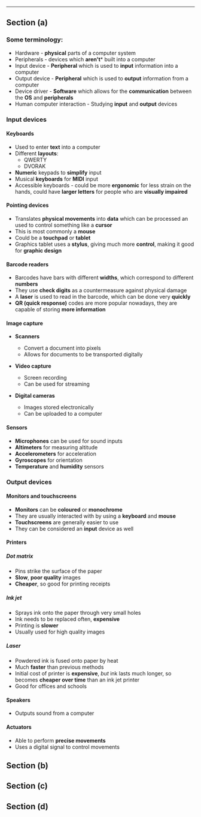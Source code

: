 ***
## Section (a)

### Some terminology:
- Hardware - **physical** parts of a computer system
- Peripherals - devices which **aren't*** built into a computer
- Input device - **Peripheral** which is used to **input** information into a computer
- Output device - **Peripheral** which is used to **output** information from a computer
- Device driver - **Software** which allows for the **communication** between the **OS** and **peripherals**
- Human computer interaction - Studying **input** and **output** devices

### Input devices

#### Keyboards
- Used to enter **text** into a computer
- Different **layouts**:
	- QWERTY
	- DVORAK
- **Numeric** keypads to **simplify** input
- Musical **keyboards** for **MIDI** input
- Accessible keyboards - could be more **ergonomic** for less strain on the hands, could have **larger letters** for people who are **visually impaired**

#### Pointing devices
- Translates **physical movements** into **data** which can be processed an used to control something like a **cursor**
- This is most commonly a **mouse**
- Could be a **touchpad** or **tablet**
- Graphics tablet uses a **stylus**, giving much more **control**, making it good for **graphic design**

#### Barcode readers
- Barcodes have bars with different **widths**, which correspond to different **numbers**
- They use **check digits** as a countermeasure against physical damage
- A **laser** is used to read in the barcode, which can be done very **quickly**
- **QR (quick response)** codes are more popular nowadays, they are capable of storing **more information**  

#### Image capture
- **Scanners**
	- Convert a document into pixels
	- Allows for documents to be transported digitally

- **Video capture**
	- Screen recording
	- Can be used for streaming

- **Digital cameras**
	- Images stored electronically
	- Can be uploaded to a computer

#### Sensors
- **Microphones** can be used for sound inputs
- **Altimeters** for measuring altitude
- **Accelerometers** for acceleration
- **Gyroscopes** for orientation
- **Temperature** and **humidity** sensors

### Output devices

#### Monitors and touchscreens
- **Monitors** can be **coloured** or **monochrome**
- They are usually interacted with by using a **keyboard** and **mouse**
- **Touchscreens** are generally easier to use
- They can be considered an **input** device as well

#### Printers

##### Dot matrix
- Pins strike the surface of the paper
- **Slow**, **poor quality** images
- **Cheaper**, so good for printing receipts

##### Ink jet
- Sprays ink onto the paper through very small holes
- Ink needs to be replaced often, **expensive**
- Printing is **slower**
- Usually used for high quality images

##### Laser
- Powdered ink is fused onto paper by heat
- Much **faster** than previous methods
- Initial cost of printer is **expensive**, *but* ink lasts much longer, so becomes **cheaper over time** than an ink jet printer
- Good for offices and schools

#### Speakers
- Outputs sound from a computer

#### Actuators
- Able to perform **precise movements**
- Uses a digital signal to control movements

## Section (b)

## Section (c)

## Section (d)